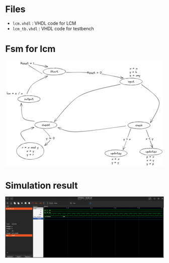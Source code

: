 # Files

- `lcm.vhdl` : VHDL code for LCM
- `lcm_tb.vhdl` : VHDL code for testbench

# Fsm for lcm
![fsm](images/lcm_fsm.png)

# Simulation result
![result](images/result.png)
